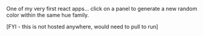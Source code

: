 One of my very first react apps... click on a panel to generate a new random color within the same hue family.

[FYI - this is not hosted anywhere, would need to pull to run]
